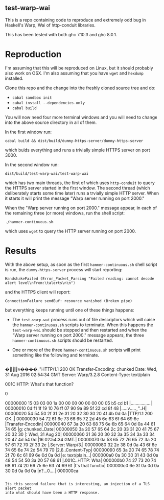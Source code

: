 test-warp-wai
-------------

This is a repo containing code to reproduce and extremely odd bug in Haskell's
Warp, Wai of http-conduit libraries.

This has been tested with both ghc 7.10.3 and ghc 8.0.1.

# Reproduction

I'm assuming that this will be reproduced on Linux, but it should probably also
work on OSX. I'm also assuming that you have `wget` and `hexdump` installed.

Clone this repo and the change into the freshly cloned source tree and do:

* `cabal sandbox init`
* `cabal install --dependencies-only`
* `cabal build`

You will now need four more terminal windows and you will need to change into
the above source directory in all of them.

In the first window run:
```
cabal build && dist/build/dummy-https-server/dummy-https-server
```
which bulds everything and runs a trivially simple HTTPS server on port 3000.

In the second window run:
```
dist/build/test-warp-wai/test-warp-wai
```
which has two main threads, the first of which uses `http-conduit` to query the
HTTPS server started in the first window. The second thread (which deliberately
starts some time later) runs a trvially simple HTTP server. When it starts it
will print the message "Warp server running on port 2000."

When the "Warp server running on port 2000." message appear, in each of the
remaining three (or more) windows, run the shell script:
```
./hammer-continuous.sh
```
which uses `wget` to query the HTTP server running on port 2000.

# Results

With the above setup, as soon as the first `hammer-continuous.sh` shell script
is run, the `dummy-https-server` process will start reporting:
```
HandshakeFailed (Error_Packet_Parsing "Failed reading: cannot decode alert level\nFrom:\talerts\n\n")
```
and the HTTPS client will report:
```
ConnectionFailure sendBuf: resource vanished (Broken pipe)
```
but everything keeps running until one of these things happens:

* The `test-warp-wai` process runs out of file descriptors which will caise the
  `hammer-continuous.sh` scripts to terminate. When this happens the
  `test-warp-wai` should be stopped and then restarted and when the "Warp server
  running on port 2000." message appears, the three `hammer-continuous.sh` scripts
  should be restarted.

* One or more of the three `hammer-continuous.sh` scripts will print something
  like the following and terminate.
  ```
�v����_"͏HTTP/1.1 200 OK
Transfer-Encoding: chunked
Date: Wed, 31 Aug 2016 02:54:34 GMT
Server: Warp/3.2.8
Content-Type: text/plain

001C
HTTP: What's that function?

0


00000000  15 03 03 00 1a 00 00 00  00 00 00 00 05 b5 cd b1  |................|
00000010  0d f1 1f 19 10 76 ff 07  90 9a 89 5f 22 cd 8f 48  |.....v....._"..H|
00000020  54 54 50 2f 31 2e 31 20  32 30 30 20 4f 4b 0d 0a  |TTP/1.1 200 OK..|
00000030  54 72 61 6e 73 66 65 72  2d 45 6e 63 6f 64 69 6e  |Transfer-Encodin|
00000040  67 3a 20 63 68 75 6e 6b  65 64 0d 0a 44 61 74 65  |g: chunked..Date|
00000050  3a 20 57 65 64 2c 20 33  31 20 41 75 67 20 32 30  |: Wed, 31 Aug 20|
00000060  31 36 20 30 32 3a 35 34  3a 33 34 20 47 4d 54 0d  |16 02:54:34 GMT.|
00000070  0a 53 65 72 76 65 72 3a  20 57 61 72 70 2f 33 2e  |.Server: Warp/3.|
00000080  32 2e 38 0d 0a 43 6f 6e  74 65 6e 74 2d 54 79 70  |2.8..Content-Typ|
00000090  65 3a 20 74 65 78 74 2f  70 6c 61 69 6e 0d 0a 0d  |e: text/plain...|
000000a0  0a 30 30 31 43 0d 0a 48  54 54 50 3a 20 57 68 61  |.001C..HTTP: Wha|
000000b0  74 27 73 20 74 68 61 74  20 66 75 6e 63 74 69 6f  |t's that functio|
000000c0  6e 3f 0a 0d 0a 30 0d 0a  0d 0a                    |n?...0....|
000000ca
```

Its this second failure that is interesting, an injection of a TLS alert packet
into what should have been a HTTP response.


